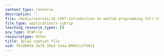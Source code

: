 ```yaml
---
content_type: resource
description: ''
file: /media/courses/18-s997-introduction-to-matlab-programming-fall-2011/f62d00da3a7d30ad3e4a00652c3f5621_WpAXzSJJqW4.srt
file_type: application/x-subrip
learning_resource_types: []
ocw_type: OCWFile
resourcetype: Other
title: 3play caption file
uid: f62d00da-3a7d-30ad-3e4a-00652c3f5621
---
```

